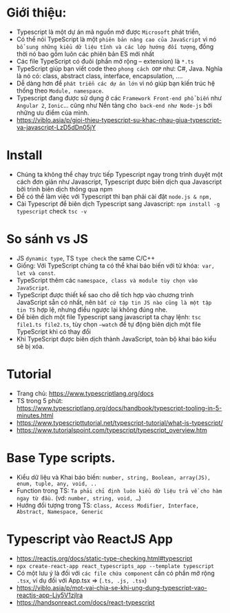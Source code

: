 # Giới thiệu:
+ Typescript là một dự án mã nguồn mở được `Microsoft` phát triển,
+ Có thể nói TypeScript là một `phiên bản nâng cao của JavaScript` vì nó `bổ sung những kiểu dữ liệu tĩnh và các lớp hướng đối tượng`, đồng thời nó bao gồm luôn các phiên bản ES mới nhất 
+ Các file TypeScript có đuôi (phần mở rộng – extension) là `*.ts`
+ TypeScript giúp bạn viết code theo `phong cách OOP` như: C#, Java. Nghĩa là nó có: class, abstract class, interface, encapsulation, ….
+ Dễ dàng hơn để `phát triển các dự án lớn` vì nó giúp bạn kiến trúc hệ thống theo `Module, namespace`.
+ Typescript đang được sử dụng ở các `Framework Front-end phổ biến` như `Angular 2`, `Ionic`... cũng như Nền tảng cho` back-end như Node-js` bởi những ưu điểm của mình.
+ https://viblo.asia/p/gioi-thieu-typescript-su-khac-nhau-giua-typescript-va-javascript-LzD5dDn05jY

# Install
+ Chúng ta không thể chạy trực tiếp Typescript ngay trong trình duyệt một cách đơn giản như Javascript, Typescript được biên dịch qua Javascript bởi trình biên dịch thông qua npm
+ Để có thể làm việc với Typescript thì bạn phải cài đặt `node.js & npm,`
+ Cài Typescript để biên dịch Typescript sang Javascript: `npm install -g typescript` check `tsc -v`

# So sánh vs JS

+ JS `dynamic type`, TS `type check` the same C/C++
+ Giống: Với TypeScript chúng ta có thể khai báo biến với từ khóa:` var, let và const`.
+ TypeScript thêm các `namespace, class và module tùy chọn vào JavaScript`. 
+ TypeScript được thiết kế sao cho dễ tích hợp vào chương trình JavaScript sẵn có nhất, nên `bất cứ tập tin JS nào cũng là một tập tin TS` hợp lệ, nhưng điều ngược lại không đúng nhe.
+ Để biên dịch một file Typescript sang javascript ta chạy lệnh: `tsc file1.ts file2.ts`, tùy chọn `–watch` để tự động biên dịch một file TypeScript khi có thay đổi  
+ Khi TypeScript được biên dịch thành JavaScript, toàn bộ khai báo kiểu sẽ bị xóa.

# Tutorial
+ Trang chủ: https://www.typescriptlang.org/docs
+ TS trong 5 phút: https://www.typescriptlang.org/docs/handbook/typescript-tooling-in-5-minutes.html
+ https://www.typescripttutorial.net/typescript-tutorial/what-is-typescript/
+ https://www.tutorialspoint.com/typescript/typescript_overview.htm

# Base Type scripts.
+ Kiểu dữ liệu và Khai báo biến: `number, string, Boolean, array(JS), enum, tuple, any, void, ..`
+ Function trong TS: `Ta phải chỉ định luôn kiểu dữ liệu trả về cho hàm ngay từ đầu.` (vd: `number, string, void, …`)
+ Hướng đối tượng trong TS: c`lass, Access Modifier, Interface, Abstract, Namespace, Generic`

# Typescript vào ReactJS App
+ https://reactjs.org/docs/static-type-checking.html#typescript
+ `npx create-react-app react_typescripts_app --template typescript`
+ Có một lưu ý là đối với `các file chứa component` cần có phần mở rộng `.tsx`, ví dụ đối với App.tsx => (`.ts, .js, .tsx`)
+ https://viblo.asia/p/mot-vai-chia-se-khi-ung-dung-typescript-vao-reactjs-app-Ljy5V1zjlra
+ https://handsonreact.com/docs/react-typescript